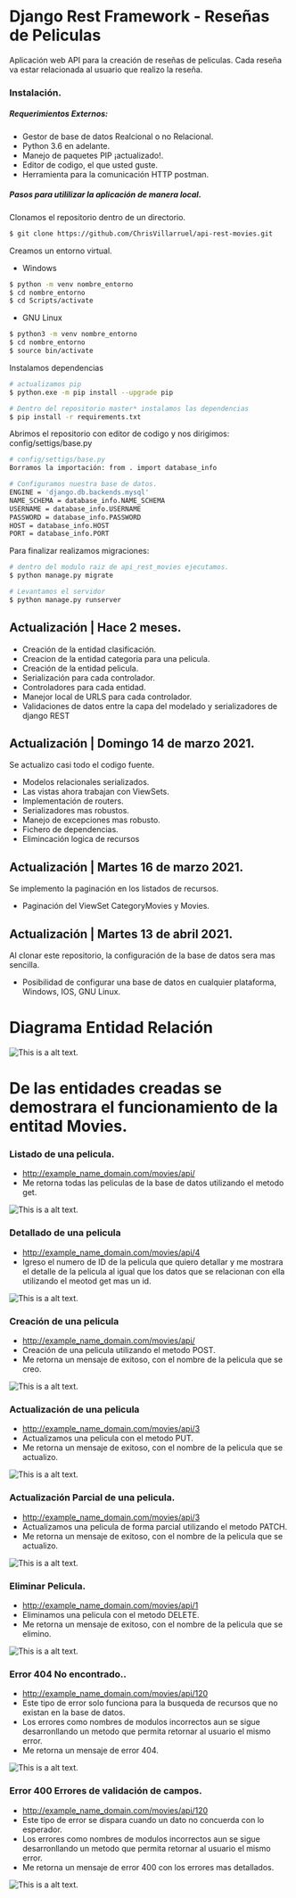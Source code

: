 # Django Rest Framework - Reseñas de Peliculas

Aplicación web API para la creación de reseñas de peliculas. Cada reseña va estar relacionada al usuario que realizo la reseña.

### Instalación.

##### Requerimientos Externos:
- Gestor de base de datos Realcional o no Relacional.
- Python 3.6 en adelante.
- Manejo de paquetes PIP ¡actualizado!.
- Editor de codigo, el que usted guste.
- Herramienta para la comunicación HTTP postman.

##### Pasos para utililizar la aplicación de manera local.

Clonamos el repositorio dentro de un directorio.
```sh
$ git clone https://github.com/ChrisVillarruel/api-rest-movies.git
```

Creamos un entorno virtual.
- Windows 
```sh
$ python -m venv nombre_entorno
$ cd nombre_entorno
$ cd Scripts/activate
```
- GNU Linux
```sh
$ python3 -m venv nombre_entorno
$ cd nombre_entorno
$ source bin/activate
```

Instalamos dependencias

```sh
# actualizamos pip
$ python.exe -m pip install --upgrade pip

# Dentro del repositorio master* instalamos las dependencias
$ pip install -r requirements.txt
```

Abrimos el repositorio con editor de codigo y nos dirigimos: config/settigs/base.py

```sh
# config/settigs/base.py
Borramos la importación: from . import database_info

# Configuramos nuestra base de datos.
ENGINE = 'django.db.backends.mysql'
NAME_SCHEMA = database_info.NAME_SCHEMA
USERNAME = database_info.USERNAME
PASSWORD = database_info.PASSWORD
HOST = database_info.HOST
PORT = database_info.PORT
```

Para finalizar realizamos migraciones:
```sh
# dentro del modulo raiz de api_rest_movies ejecutamos.
$ python manage.py migrate

# Levantamos el servidor
$ python manage.py runserver
```



## Actualización | Hace 2 meses.

- Creación de la entidad clasificación.
- Creacion de la entidad categoria para una pelicula.
- Creación de la entidad pelicula.
- Serialización para cada controlador.
- Controladores para cada entidad.
- Manejor local de URLS para cada controlador.
- Validaciones de datos entre la capa del modelado y serializadores de django REST

## Actualización | Domingo 14 de marzo 2021.

Se actualizo casi todo el codigo fuente.

- Modelos relacionales serializados. 
- Las vistas ahora trabajan con ViewSets.
- Implementación de routers.
- Serializadores mas robustos.
- Manejo de excepciones mas robusto.
- Fichero de dependencias.
- Elimincación logica de recursos

## Actualización | Martes 16 de marzo 2021.

Se implemento la paginación en los listados de recursos.

- Paginación del ViewSet CategoryMovies y Movies.


## Actualización | Martes 13 de abril 2021.

Al clonar este repositorio, la configuración de la base de datos sera mas sencilla.

- Posibilidad de configurar una base de datos en cualquier plataforma, Windows, IOS, GNU Linux.




# Diagrama Entidad Relación 

![This is a alt text.](/images_github/mer.png "This is a sample image.")


# De las entidades creadas se demostrara el funcionamiento de la entitad Movies.
### Listado de una pelicula.
- http://example_name_domain.com/movies/api/
- Me retorna todas las peliculas de la base de datos utilizando el metodo get.  

![This is a alt text.](/images_github/list_movies.png "This is a sample image.")

### Detallado de una pelicula
- http://example_name_domain.com/movies/api/4
- Igreso el numero de ID de la pelicula que quiero detallar y me mostrara el detalle de la pelicula al igual que los datos que se relacionan con ella utilizando el meotod get mas un id.

![This is a alt text.](/images_github/detail_movie.png "This is a sample image.")

### Creación de una pelicula
- http://example_name_domain.com/movies/api/
- Creación de una pelicula utilizando el metodo POST.
- Me retorna un mensaje de exitoso, con el nombre de la pelicula que se creo.

![This is a alt text.](/images_github/post_movie.png "This is a sample image.")

### Actualización de una pelicula
- http://example_name_domain.com/movies/api/3
- Actualizamos una pelicula con el metodo PUT.
- Me retorna un mensaje de exitoso, con el nombre de la pelicula que se actualizo.

![This is a alt text.](/images_github/put_movie.png "This is a sample image.")

### Actualización Parcial de una pelicula.
- http://example_name_domain.com/movies/api/3
- Actualizamos una pelicula de forma parcial utilizando el metodo PATCH.
- Me retorna un mensaje de exitoso, con el nombre de la pelicula que se actualizo.

![This is a alt text.](/images_github/patch_movie.png "This is a sample image.")

### Eliminar Pelicula.
- http://example_name_domain.com/movies/api/1
- Eliminamos una pelicula con el metodo DELETE.
- Me retorna un mensaje de exitoso, con el nombre de la pelicula que se elimino.

![This is a alt text.](/images_github/delete_movie.png "This is a sample image.")

### Error 404 No encontrado..
- http://example_name_domain.com/movies/api/120
- Este tipo de error solo funciona para la busqueda de recursos que no existan en la base de datos.
- Los errores como nombres de modulos incorrectos aun se sigue desarronllando un metodo que permita retornar al usuario el mismo error.
- Me retorna un mensaje de error 404.

![This is a alt text.](/images_github/error_not_found.png "This is a sample image.")

### Error 400 Errores de validación de campos.
- http://example_name_domain.com/movies/api/120
- Este tipo de error se dispara cuando un dato no concuerda con lo esperador.
- Los errores como nombres de modulos incorrectos aun se sigue desarronllando un metodo que permita retornar al usuario el mismo error.
- Me retorna un mensaje de error 400 con los errores mas detallados.

![This is a alt text.](/images_github/error_validations.png "This is a sample image.")


